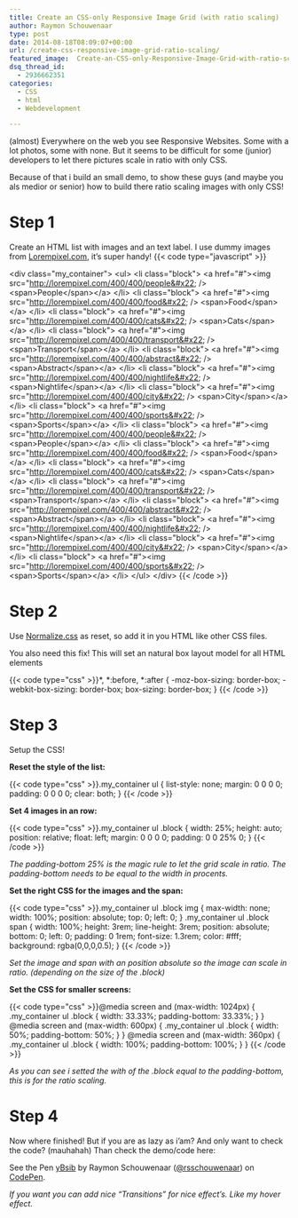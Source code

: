```yaml
---
title: Create an CSS-only Responsive Image Grid (with ratio scaling)
author: Raymon Schouwenaar
type: post
date: 2014-08-18T08:09:07+00:00
url: /create-css-responsive-image-grid-ratio-scaling/
featured_image:  Create-an-CSS-only-Responsive-Image-Grid-with-ratio-scaling-825x510.jpg
dsq_thread_id:
  - 2936662351
categories:
  - CSS
  - html
  - Webdevelopment

---
```

(almost) Everywhere on the web you see Responsive Websites. Some with a lot photos, some with none. But it seems to be difficult for some (junior) developers to let there pictures scale in ratio with only CSS.

Because of that i build an small demo, to show these guys (and maybe you als medior or senior) how to build there ratio scaling images with only CSS!

# Step 1

Create an HTML list with images and an text label. I use dummy images from [Lorempixel.com][1], it&#8217;s super handy!
{{< code type="javascript" >}}

&#x3C;div class=&#x22;my_container&#x22;&#x3E;
  &#x3C;ul&#x3E;
    &#x3C;li class=&#x22;block&#x22;&#x3E;
      &#x3C;a href=&#x22;#&#x22;&#x3E;&#x3C;img src=&#x22;http://lorempixel.com/400/400/people&#x22; /&#x3E;
      &#x3C;span&#x3E;People&#x3C;/span&#x3E;&#x3C;/a&#x3E;
    &#x3C;/li&#x3E;
    &#x3C;li class=&#x22;block&#x22;&#x3E;
      &#x3C;a href=&#x22;#&#x22;&#x3E;&#x3C;img src=&#x22;http://lorempixel.com/400/400/food&#x22; /&#x3E;
      &#x3C;span&#x3E;Food&#x3C;/span&#x3E;&#x3C;/a&#x3E;
    &#x3C;/li&#x3E;
    &#x3C;li class=&#x22;block&#x22;&#x3E;
      &#x3C;a href=&#x22;#&#x22;&#x3E;&#x3C;img src=&#x22;http://lorempixel.com/400/400/cats&#x22; /&#x3E;
      &#x3C;span&#x3E;Cats&#x3C;/span&#x3E;&#x3C;/a&#x3E;
    &#x3C;/li&#x3E;
    &#x3C;li class=&#x22;block&#x22;&#x3E;
      &#x3C;a href=&#x22;#&#x22;&#x3E;&#x3C;img src=&#x22;http://lorempixel.com/400/400/transport&#x22; /&#x3E;
      &#x3C;span&#x3E;Transport&#x3C;/span&#x3E;&#x3C;/a&#x3E;
    &#x3C;/li&#x3E;
    &#x3C;li class=&#x22;block&#x22;&#x3E;
      &#x3C;a href=&#x22;#&#x22;&#x3E;&#x3C;img src=&#x22;http://lorempixel.com/400/400/abstract&#x22; /&#x3E;
      &#x3C;span&#x3E;Abstract&#x3C;/span&#x3E;&#x3C;/a&#x3E;
    &#x3C;/li&#x3E;
    &#x3C;li class=&#x22;block&#x22;&#x3E;
      &#x3C;a href=&#x22;#&#x22;&#x3E;&#x3C;img src=&#x22;http://lorempixel.com/400/400/nightlife&#x22; /&#x3E;
      &#x3C;span&#x3E;Nightlife&#x3C;/span&#x3E;&#x3C;/a&#x3E;
    &#x3C;/li&#x3E;
    &#x3C;li class=&#x22;block&#x22;&#x3E;
      &#x3C;a href=&#x22;#&#x22;&#x3E;&#x3C;img src=&#x22;http://lorempixel.com/400/400/city&#x22; /&#x3E;
      &#x3C;span&#x3E;City&#x3C;/span&#x3E;&#x3C;/a&#x3E;
    &#x3C;/li&#x3E;
    &#x3C;li class=&#x22;block&#x22;&#x3E;
      &#x3C;a href=&#x22;#&#x22;&#x3E;&#x3C;img src=&#x22;http://lorempixel.com/400/400/sports&#x22; /&#x3E;
      &#x3C;span&#x3E;Sports&#x3C;/span&#x3E;&#x3C;/a&#x3E;
    &#x3C;/li&#x3E;
    &#x3C;li class=&#x22;block&#x22;&#x3E;
      &#x3C;a href=&#x22;#&#x22;&#x3E;&#x3C;img src=&#x22;http://lorempixel.com/400/400/people&#x22; /&#x3E;
      &#x3C;span&#x3E;People&#x3C;/span&#x3E;&#x3C;/a&#x3E;
    &#x3C;/li&#x3E;
    &#x3C;li class=&#x22;block&#x22;&#x3E;
      &#x3C;a href=&#x22;#&#x22;&#x3E;&#x3C;img src=&#x22;http://lorempixel.com/400/400/food&#x22; /&#x3E;
      &#x3C;span&#x3E;Food&#x3C;/span&#x3E;&#x3C;/a&#x3E;
    &#x3C;/li&#x3E;
    &#x3C;li class=&#x22;block&#x22;&#x3E;
      &#x3C;a href=&#x22;#&#x22;&#x3E;&#x3C;img src=&#x22;http://lorempixel.com/400/400/cats&#x22; /&#x3E;
      &#x3C;span&#x3E;Cats&#x3C;/span&#x3E;&#x3C;/a&#x3E;
    &#x3C;/li&#x3E;
    &#x3C;li class=&#x22;block&#x22;&#x3E;
      &#x3C;a href=&#x22;#&#x22;&#x3E;&#x3C;img src=&#x22;http://lorempixel.com/400/400/transport&#x22; /&#x3E;
      &#x3C;span&#x3E;Transport&#x3C;/span&#x3E;&#x3C;/a&#x3E;
    &#x3C;/li&#x3E;
    &#x3C;li class=&#x22;block&#x22;&#x3E;
      &#x3C;a href=&#x22;#&#x22;&#x3E;&#x3C;img src=&#x22;http://lorempixel.com/400/400/abstract&#x22; /&#x3E;
      &#x3C;span&#x3E;Abstract&#x3C;/span&#x3E;&#x3C;/a&#x3E;
    &#x3C;/li&#x3E;
    &#x3C;li class=&#x22;block&#x22;&#x3E;
      &#x3C;a href=&#x22;#&#x22;&#x3E;&#x3C;img src=&#x22;http://lorempixel.com/400/400/nightlife&#x22; /&#x3E;
      &#x3C;span&#x3E;Nightlife&#x3C;/span&#x3E;&#x3C;/a&#x3E;
    &#x3C;/li&#x3E;
    &#x3C;li class=&#x22;block&#x22;&#x3E;
      &#x3C;a href=&#x22;#&#x22;&#x3E;&#x3C;img src=&#x22;http://lorempixel.com/400/400/city&#x22; /&#x3E;
      &#x3C;span&#x3E;City&#x3C;/span&#x3E;&#x3C;/a&#x3E;
    &#x3C;/li&#x3E;
    &#x3C;li class=&#x22;block&#x22;&#x3E;
      &#x3C;a href=&#x22;#&#x22;&#x3E;&#x3C;img src=&#x22;http://lorempixel.com/400/400/sports&#x22; /&#x3E;
      &#x3C;span&#x3E;Sports&#x3C;/span&#x3E;&#x3C;/a&#x3E;
    &#x3C;/li&#x3E;
  &#x3C;/ul&#x3E;
&#x3C;/div&#x3E;
{{< /code >}}

# Step 2

Use [Normalize.css][2] as reset, so add it in you HTML like other CSS files.

You also need this fix! This will set an natural box layout model for all HTML elements

{{< code type="css" >}}*, *:before, *:after {
  -moz-box-sizing: border-box; -webkit-box-sizing: border-box; box-sizing: border-box;
}
{{< /code >}}

# Step 3

Setup the CSS!

**Reset the style of the list:**

{{< code type="css" >}}.my_container ul {
    list-style: none;
    margin: 0 0 0 0;
    padding: 0 0 0 0;
    clear: both;
}
{{< /code >}}

**Set 4 images in an row:**

{{< code type="css" >}}.my_container ul .block {
    width: 25%; height: auto;
    position: relative;
    float: left;
    margin: 0 0 0 0;
    padding: 0 0 25% 0;
}
{{< /code >}}

_The padding-bottom 25% is the magic rule to let the grid scale in ratio. The padding-bottom needs to be equal to the width in procents._

**Set the right CSS for the images and the span:**

{{< code type="css" >}}.my_container ul .block img {
    max-width: none;
    width: 100%;
    position: absolute;
    top: 0; left: 0;
}
.my_container ul .block span {
    width: 100%; height: 3rem;
    line-height: 3rem;
    position: absolute;
    bottom: 0; left: 0;
    padding: 0 1rem;
    font-size: 1.3rem;
    color: #fff;
    background: rgba(0,0,0,0.5);
}
{{< /code >}}

_Set the image and span with an position absolute so the image can scale in ratio. (depending on the size of the .block)_

**Set the CSS for smaller screens:**

{{< code type="css" >}}@media screen and (max-width: 1024px) {
    .my_container ul .block {
        width: 33.33%;
        padding-bottom: 33.33%;
    }
}
@media screen and (max-width: 600px) {
    .my_container ul .block {
        width: 50%;
        padding-bottom: 50%;
    }
}
@media screen and (max-width: 360px) {
    .my_container ul .block {
        width: 100%;
        padding-bottom: 100%;
    }
}
{{< /code >}}

_As you can see i setted the with of the .block equal to the padding-bottom, this is for the ratio scaling._

# Step 4

Now where finished! But if you are as lazy as i&#8217;am? And only want to check the code? (mauhahah) Than check the demo/code here:

<p data-height="608" data-theme-id="725" data-slug-hash="yBsib" data-default-tab="result" class='codepen'>
  See the Pen <a href='http://codepen.io/rsschouwenaar/pen/yBsib/'>yBsib</a> by Raymon Schouwenaar (<a href='http://codepen.io/rsschouwenaar'>@rsschouwenaar</a>) on <a href='http://codepen.io'>CodePen</a>.
</p>

_If you want you can add nice &#8220;Transitions&#8221; for nice effect&#8217;s. Like my hover effect._

 [1]: http://lorempixel.com/
 [2]: http://necolas.github.io/normalize.css/